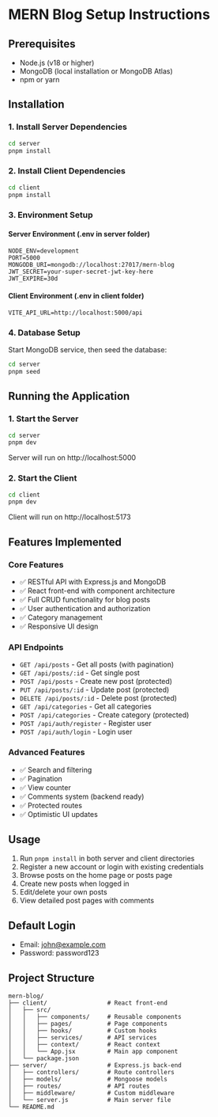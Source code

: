 # MERN Blog Setup Instructions

## Prerequisites
- Node.js (v18 or higher)
- MongoDB (local installation or MongoDB Atlas)
- npm or yarn

## Installation

### 1. Install Server Dependencies
```bash
cd server
pnpm install
```

### 2. Install Client Dependencies
```bash
cd client
pnpm install
```

### 3. Environment Setup

#### Server Environment (.env in server folder)
```
NODE_ENV=development
PORT=5000
MONGODB_URI=mongodb://localhost:27017/mern-blog
JWT_SECRET=your-super-secret-jwt-key-here
JWT_EXPIRE=30d
```

#### Client Environment (.env in client folder)
```
VITE_API_URL=http://localhost:5000/api
```

### 4. Database Setup

Start MongoDB service, then seed the database:
```bash
cd server
pnpm seed
```

## Running the Application

### 1. Start the Server
```bash
cd server
pnpm dev
```
Server will run on http://localhost:5000

### 2. Start the Client
```bash
cd client
pnpm dev
```
Client will run on http://localhost:5173

## Features Implemented

### Core Features
- ✅ RESTful API with Express.js and MongoDB
- ✅ React front-end with component architecture
- ✅ Full CRUD functionality for blog posts
- ✅ User authentication and authorization
- ✅ Category management
- ✅ Responsive UI design

### API Endpoints
- `GET /api/posts` - Get all posts (with pagination)
- `GET /api/posts/:id` - Get single post
- `POST /api/posts` - Create new post (protected)
- `PUT /api/posts/:id` - Update post (protected)
- `DELETE /api/posts/:id` - Delete post (protected)
- `GET /api/categories` - Get all categories
- `POST /api/categories` - Create category (protected)
- `POST /api/auth/register` - Register user
- `POST /api/auth/login` - Login user

### Advanced Features
- ✅ Search and filtering
- ✅ Pagination
- ✅ View counter
- ✅ Comments system (backend ready)
- ✅ Protected routes
- ✅ Optimistic UI updates

## Usage

1. Run `pnpm install` in both server and client directories
2. Register a new account or login with existing credentials
2. Browse posts on the home page or posts page
3. Create new posts when logged in
4. Edit/delete your own posts
5. View detailed post pages with comments

## Default Login
- Email: john@example.com
- Password: password123

## Project Structure
```
mern-blog/
├── client/                 # React front-end
│   ├── src/
│   │   ├── components/     # Reusable components
│   │   ├── pages/          # Page components
│   │   ├── hooks/          # Custom hooks
│   │   ├── services/       # API services
│   │   ├── context/        # React context
│   │   └── App.jsx         # Main app component
│   └── package.json
├── server/                 # Express.js back-end
│   ├── controllers/        # Route controllers
│   ├── models/             # Mongoose models
│   ├── routes/             # API routes
│   ├── middleware/         # Custom middleware
│   └── server.js           # Main server file
└── README.md
```